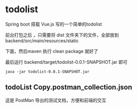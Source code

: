 # todolist
Spring boot 搭载 Vue.js  写的一个简单的todolist

前台打包之后 ，只需要将 dist 文件夹下的文件，全部放到 backend/src/main/resources/static

下面，然后maven 执行 clean package 就好了

最后运行 backend/target/todolist-0.0.1-SNAPSHOT.jar 即可

```shell
java -jar todolist-0.0.1-SNAPSHOT.jar
```

## todoList Copy.postman_collection.json 

这是 PostMan 导出的测试文档，方便和前端的交互

